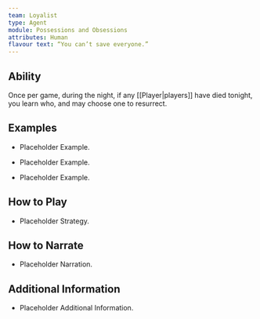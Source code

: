 ```yaml
---
team: Loyalist
type: Agent
module: Possessions and Obsessions
attributes: Human
flavour text: “You can’t save everyone.”
---
```

## Ability
Once per game, during the night, if any [[Player|players]] have died tonight, you learn who, and may choose one to resurrect.

## Examples
- Placeholder Example.

- Placeholder Example.

- Placeholder Example.

## How to Play
- Placeholder Strategy.

## How to Narrate
- Placeholder Narration.

## Additional Information
- Placeholder Additional Information.